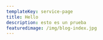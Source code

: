 ```yaml
---
templateKey: service-page
title: Hello
description: esto es un prueba
featuredimage: /img/blog-index.jpg
---
```


